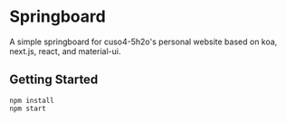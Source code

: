 # Springboard

A simple springboard for cuso4-5h2o's personal website based on koa, next.js, react, and material-ui.

## Getting Started

```
npm install
npm start
```
